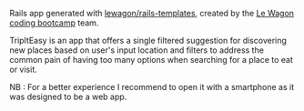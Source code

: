 Rails app generated with [lewagon/rails-templates](https://github.com/lewagon/rails-templates), created by the [Le Wagon coding bootcamp](https://www.lewagon.com) team.

TripItEasy is an app that offers a single filtered suggestion for discovering new places based on user's input location and filters to address the common pain of having too many options when searching for a place to eat or visit.

NB : For a better experience I recommend to open it with a smartphone as it was designed to be a web app.
